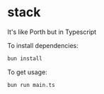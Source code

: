 # stack

It's like Porth but in Typescript

To install dependencies:

```bash
bun install
```

To get usage:

```bash
bun run main.ts
```
